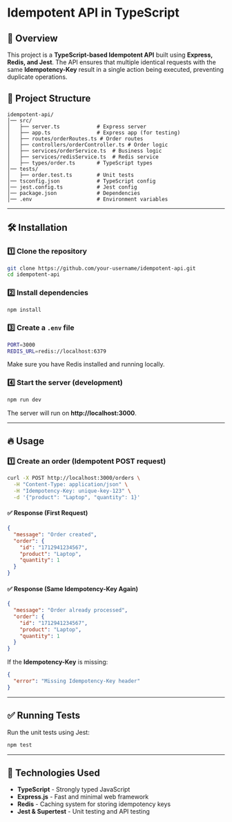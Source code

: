 # Idempotent API in TypeScript

## 🚀 Overview

This project is a **TypeScript-based Idempotent API** built using **Express, Redis, and Jest**. The API ensures that multiple identical requests with the same **Idempotency-Key** result in a single action being executed, preventing duplicate operations.

## 📂 Project Structure

```
idempotent-api/
│── src/
│   ├── server.ts            # Express server
│   ├── app.ts               # Express app (for testing)
│   ├── routes/orderRoutes.ts # Order routes
│   ├── controllers/orderController.ts # Order logic
│   ├── services/orderService.ts  # Business logic
│   ├── services/redisService.ts  # Redis service
│   ├── types/order.ts       # TypeScript types
│── tests/
│   ├── order.test.ts        # Unit tests
│── tsconfig.json            # TypeScript config
│── jest.config.ts           # Jest config
│── package.json             # Dependencies
│── .env                     # Environment variables
```

---

## 🛠 Installation

### 1️⃣ Clone the repository

```sh
git clone https://github.com/your-username/idempotent-api.git
cd idempotent-api
```

### 2️⃣ Install dependencies

```sh
npm install
```

### 3️⃣ Create a `.env` file

```sh
PORT=3000
REDIS_URL=redis://localhost:6379
```

Make sure you have Redis installed and running locally.

### 4️⃣ Start the server (development)

```sh
npm run dev
```

The server will run on **http://localhost:3000**.

---

## 🔥 Usage

### **1️⃣ Create an order (Idempotent POST request)**

```sh
curl -X POST http://localhost:3000/orders \
  -H "Content-Type: application/json" \
  -H "Idempotency-Key: unique-key-123" \
  -d '{"product": "Laptop", "quantity": 1}'
```

#### ✅ Response (First Request)

```json
{
  "message": "Order created",
  "order": {
    "id": "1712941234567",
    "product": "Laptop",
    "quantity": 1
  }
}
```

#### ✅ Response (Same Idempotency-Key Again)

```json
{
  "message": "Order already processed",
  "order": {
    "id": "1712941234567",
    "product": "Laptop",
    "quantity": 1
  }
}
```

If the **Idempotency-Key** is missing:

```json
{
  "error": "Missing Idempotency-Key header"
}
```

---

## ✅ Running Tests

Run the unit tests using Jest:

```sh
npm test
```

---

## 📌 Technologies Used

- **TypeScript** - Strongly typed JavaScript
- **Express.js** - Fast and minimal web framework
- **Redis** - Caching system for storing idempotency keys
- **Jest & Supertest** - Unit testing and API testing

